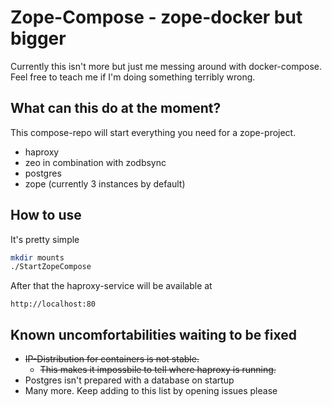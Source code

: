 # Zope-Compose - zope-docker but bigger

Currently this isn't more but just me messing around with docker-compose. Feel free to teach me if I'm doing something terribly wrong.

## What can this do at the moment?
This compose-repo will start everything you need for a zope-project.

* haproxy
* zeo in combination with zodbsync
* postgres
* zope (currently 3 instances by default)

## How to use
It's pretty simple
```bash
mkdir mounts
./StartZopeCompose
```
After that the haproxy-service will be available at
```
http://localhost:80
```

## Known uncomfortabilities waiting to be fixed

* ~~IP-Distribution for containers is not stable.~~
    * ~~This makes it impossbile to tell where haproxy is running.~~
* Postgres isn't prepared with a database on startup
* Many more. Keep adding to this list by opening issues please